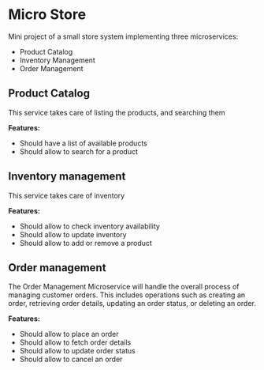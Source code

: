 # Micro Store

Mini project of a small store system implementing three microservices:

- Product Catalog
- Inventory Management
- Order Management

## Product Catalog

This service takes care of listing the products, and searching them

**Features:**

- Should have a list of available products
- Should allow to search for a product

## Inventory management

This service takes care of inventory

**Features:**

- Should allow to check inventory availability
- Should allow to update inventory
- Should allow to add or remove a product

## Order management

The Order Management Microservice will handle the overall process of managing customer orders. 
This includes operations such as creating an order, 
retrieving order details, updating an order status, or deleting an order.

**Features:**

- Should allow to place an order
- Should allow to fetch order details
- Should allow to update order status
- Should allow to cancel an order
